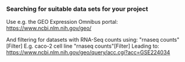 ### Searching for suitable data sets for your project
Use e.g. the GEO Expression Omnibus portal:
https://www.ncbi.nlm.nih.gov/geo/

And filtering for datasets with RNA-Seq counts using: "rnaseq counts"[Filter]
E.g. caco-2 cell line "rnaseq counts"[Filter]
Leading to: https://www.ncbi.nlm.nih.gov/geo/query/acc.cgi?acc=GSE224034
